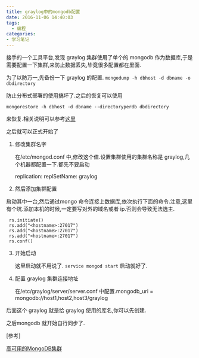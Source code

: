 ```yaml
---
title: graylog中的mongodb配置
date: 2016-11-06 14:40:03
tags:
  - 编程
categories:
- 学习笔记
---
```


接手的一个工具平台,发现 graylog 集群使用了单个的 mongodb 作为数据库,于是需要配置一下集群,来防止数据丢失,毕竟很多配置都在里面.

为了以防万一,先备份一下 graylog 的配置.
`mongodump -h dbhost -d dbname -o dbdirectory`

防止分布式部署的使用搞坏了.之后的恢复可以使用

`mongorestore -h dbhost -d dbname --directoryperdb dbdirectory` 

来恢复.相关说明可以参考[这里](http://www.runoob.com/mongodb/mongodb-mongodump-mongorestore.html)

之后就可以正式开始了

1. 修改集群名字

   在/etc/mongod.conf 中,修改这个值.设置集群使用的集群名称是 graylog,几个机器都配置一下.都先不要启动

   replication:
     replSetName: graylog

2.  然后添加集群配置

   启动其中一台,然后通过mongo 命令连接上数据库,依次执行下面的命令.注意,这里有个坑.添加本机的时候,一定要写对外的域名或者 ip.否则会导致无法选主.
   ````
	rs.initiate()
	rs.add("<hostname>:27017")
	rs.add("<hostname>:27017")
	rs.add("<hostname>:27017")
	rs.conf()
   ````

3. 开始启动
	
	这里启动就不用说了. `service mongod start` 启动就好了.
   
4. 配置 graylog 集群连接地址

	在/etc/graylog/server/server.conf 中配置.mongodb_uri = mongodb://host1,host2,host3/graylog

后面这个 graylog 就是给 graylog 使用的库名,你可以先创建.


之后mongodb 就开始自行同步了.


[参考]

[高可用的MongoDB集群](http://www.jianshu.com/p/2825a66d6aed)

   ​